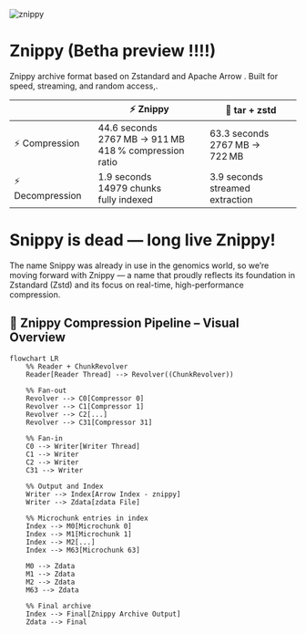 
![znippy](https://github.com/user-attachments/assets/7db1c1c1-d577-4f87-bfe1-11af6e8c58a0)

# Znippy (Betha preview !!!!)
Znippy archive format based on Zstandard and Apache Arrow . Built for speed, streaming, and random access,.  

|                 | ⚡ Znippy                                                    | 🐢 tar + zstd                      |
| --------------- | ----------------------------------------------------------- | ---------------------------------- |
| ⚡ Compression   | 44.6 seconds<br>2767 MB → 911 MB<br>418 % compression ratio | 63.3 seconds<br>2767 MB → 722 MB   |
| ⚡ Decompression | 1.9 seconds<br>14979 chunks<br>fully indexed                | 3.9 seconds<br>streamed extraction |



# Snippy is dead — long live Znippy!  
The name Snippy was already in use in the genomics world, so we’re moving forward with Znippy — a name that proudly reflects its foundation in Zstandard (Zstd) and its focus on real-time, high-performance compression. 



## 🧩 Znippy Compression Pipeline – Visual Overview

```mermaid
flowchart LR
    %% Reader + ChunkRevolver
    Reader[Reader Thread] --> Revolver((ChunkRevolver))

    %% Fan-out
    Revolver --> C0[Compressor 0]
    Revolver --> C1[Compressor 1]
    Revolver --> C2[...]
    Revolver --> C31[Compressor 31]

    %% Fan-in
    C0 --> Writer[Writer Thread]
    C1 --> Writer
    C2 --> Writer
    C31 --> Writer

    %% Output and Index
    Writer --> Index[Arrow Index - znippy]
    Writer --> Zdata[zdata File]

    %% Microchunk entries in index
    Index --> M0[Microchunk 0]
    Index --> M1[Microchunk 1]
    Index --> M2[...]
    Index --> M63[Microchunk 63]

    M0 --> Zdata
    M1 --> Zdata
    M2 --> Zdata
    M63 --> Zdata

    %% Final archive
    Index --> Final[Znippy Archive Output]
    Zdata --> Final

